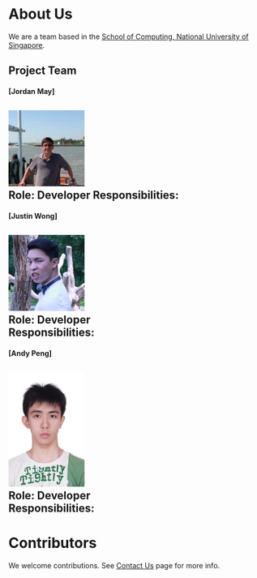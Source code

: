 # About Us

We are a team based in the [School of Computing, National University of Singapore](http://www.comp.nus.edu.sg).

## Project Team

#### [Jordan May] <br>
<img src="images/jordanmay.jpg" width="150"><br>
**Role**: Developer
Responsibilities: 
-----

#### [Justin Wong]
<img src="images/justinwong.jpg" width="150"><br>
Role: Developer <br>
Responsibilities: 
-----

#### [Andy Peng]
<img src="images/andypeng.jpg" width="150"><br>
Role: Developer <br>
Responsibilities: 
 -----

# Contributors

We welcome contributions. See [Contact Us](ContactUs.md) page for more info.
